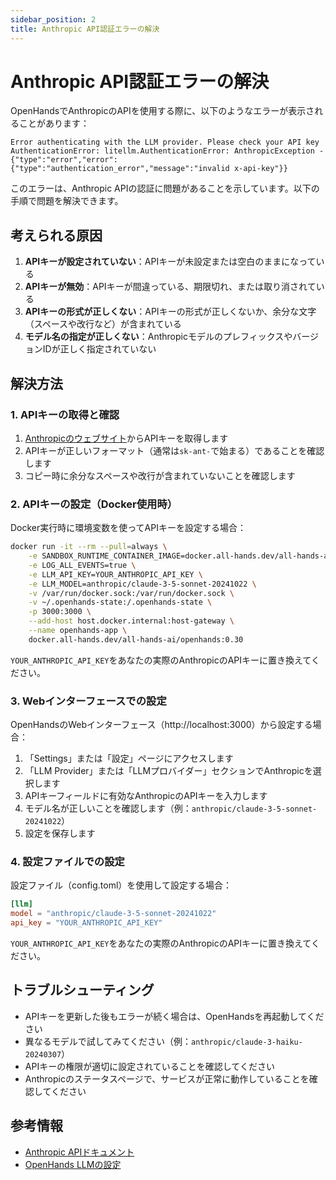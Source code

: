 ```yaml
---
sidebar_position: 2
title: Anthropic API認証エラーの解決
---
```


# Anthropic API認証エラーの解決

OpenHandsでAnthropicのAPIを使用する際に、以下のようなエラーが表示されることがあります：

```
Error authenticating with the LLM provider. Please check your API key
AuthenticationError: litellm.AuthenticationError: AnthropicException - {"type":"error","error":{"type":"authentication_error","message":"invalid x-api-key"}}
```

このエラーは、Anthropic APIの認証に問題があることを示しています。以下の手順で問題を解決できます。

## 考えられる原因

1. **APIキーが設定されていない**：APIキーが未設定または空白のままになっている
2. **APIキーが無効**：APIキーが間違っている、期限切れ、または取り消されている
3. **APIキーの形式が正しくない**：APIキーの形式が正しくないか、余分な文字（スペースや改行など）が含まれている
4. **モデル名の指定が正しくない**：AnthropicモデルのプレフィックスやバージョンIDが正しく指定されていない

## 解決方法

### 1. APIキーの取得と確認

1. [Anthropicのウェブサイト](https://www.anthropic.com/api)からAPIキーを取得します
2. APIキーが正しいフォーマット（通常は`sk-ant-`で始まる）であることを確認します
3. コピー時に余分なスペースや改行が含まれていないことを確認します

### 2. APIキーの設定（Docker使用時）

Docker実行時に環境変数を使ってAPIキーを設定する場合：

```bash
docker run -it --rm --pull=always \
    -e SANDBOX_RUNTIME_CONTAINER_IMAGE=docker.all-hands.dev/all-hands-ai/runtime:0.30-nikolaik \
    -e LOG_ALL_EVENTS=true \
    -e LLM_API_KEY=YOUR_ANTHROPIC_API_KEY \
    -e LLM_MODEL=anthropic/claude-3-5-sonnet-20241022 \
    -v /var/run/docker.sock:/var/run/docker.sock \
    -v ~/.openhands-state:/.openhands-state \
    -p 3000:3000 \
    --add-host host.docker.internal:host-gateway \
    --name openhands-app \
    docker.all-hands.dev/all-hands-ai/openhands:0.30
```

`YOUR_ANTHROPIC_API_KEY`をあなたの実際のAnthropicのAPIキーに置き換えてください。

### 3. Webインターフェースでの設定

OpenHandsのWebインターフェース（http://localhost:3000）から設定する場合：

1. 「Settings」または「設定」ページにアクセスします
2. 「LLM Provider」または「LLMプロバイダー」セクションでAnthropicを選択します
3. APIキーフィールドに有効なAnthropicのAPIキーを入力します
4. モデル名が正しいことを確認します（例：`anthropic/claude-3-5-sonnet-20241022`）
5. 設定を保存します

### 4. 設定ファイルでの設定

設定ファイル（config.toml）を使用して設定する場合：

```toml
[llm]
model = "anthropic/claude-3-5-sonnet-20241022"
api_key = "YOUR_ANTHROPIC_API_KEY"
```

`YOUR_ANTHROPIC_API_KEY`をあなたの実際のAnthropicのAPIキーに置き換えてください。

## トラブルシューティング

- APIキーを更新した後もエラーが続く場合は、OpenHandsを再起動してください
- 異なるモデルで試してみてください（例：`anthropic/claude-3-haiku-20240307`）
- APIキーの権限が適切に設定されていることを確認してください
- Anthropicのステータスページで、サービスが正常に動作していることを確認してください

## 参考情報

- [Anthropic APIドキュメント](https://docs.anthropic.com/claude/reference/authentication)
- [OpenHands LLMの設定](https://docs.all-hands.dev/modules/usage/llms)
